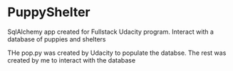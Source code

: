 # PuppyShelter
SqlAlchemy app created for Fullstack Udacity program. Interact with a database of puppies and shelters

THe pop.py was created by Udacity to populate the databse. The rest was created by me to interact with the database
